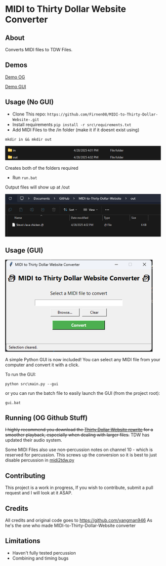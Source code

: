 # MIDI to Thirty Dollar Website Converter

## About
Converts MIDI files to TDW Files. 

## Demos
[Demo OG](https://youtu.be/Ipu868-USc8)

[Demo GUI](https://youtu.be/004fRGgsQXw)

## Usage (No GUI)

* Clone This repo: `https://github.com/Firnen08/MIDI-to-Thirty-Dollar-Website-.git`
* Install requirements `pip install -r src\requirements.txt`
* Add MIDI Files to the /in folder (make it if it doesnt exist using)
```
mkdir in && mkdir out
```
![alt text](image-1.png)

Creates both of the folders required
* Run `run.bat`

Output files will show up at /out

![alt text](image.png) 

## Usage (GUI)

![alt text](image-2.png)

A simple Python GUI is now included!
You can select any MIDI file from your computer and convert it with a click.

To run the GUI:
```
python src\main.py --gui
```

or you can run the batch file to easily launch the GUI (from the project root):
```
gui.bat
```

## Running (OG Github Stuff)

~~I highly recommend you download the [Thirty Dollar Website rewrite](https://greasyfork.org/en/scripts/439347-thirty-dollar-rewrite) for a smoother playback, especially when dealing with larger files.~~ TDW has updated their audio system. 

Some MIDI Files also use non-percussion notes on channel 10 - which is reserved for percussion. This screws up the conversion so it is best to just disable percussion in [midi2tdw.py](https://github.com/yangman946/MIDI-to-Thirty-Dollar-Website-/blob/main/midi%20to%2030%20dollar%20website/midi2tdw.py)

## Contributing

This project is a work in progress, If you wish to contribute, submit a pull request and I will look at it ASAP. 

## Credits
All credits and original code goes to https://github.com/yangman946 As he's the one who made MIDI-to-Thirty-Dollar-Website converter

## Limitations

* Haven't fully tested percussion
* Combining and timing bugs

